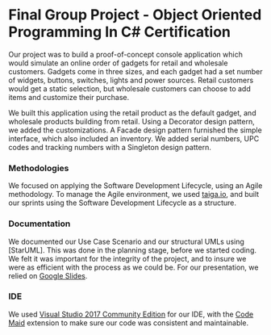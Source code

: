 # Final Group Project - Object Oriented Programming In C# Certification
Our project was to build a proof-of-concept console application which would simulate an online order of gadgets for retail and wholesale customers.  Gadgets come in three sizes, and each gadget had a set number of widgets, buttons, switches, lights and power sources.  Retail customers would get a static selection, but wholesale customers can choose to add items and customize their purchase.

We built this application using the retail product as the default gadget, and wholesale products building from retail.  Using a Decorator design pattern, we added the customizations.  A Facade design pattern furnished the simple interface, which also included an inventory.  We added serial numbers, UPC codes and tracking numbers with a Singleton design pattern.

### Methodologies
We focused on applying the Software Development Lifecycle, using an Agile methodology.  To manage the Agile environment, we used [taiga.io], and built our sprints using the Software Development Lifecycle as a structure.  

### Documentation
We documented our Use Case Scenario and our structural UMLs using [StarUML].  This was done in the planning stage, before we started coding.  We felt it was important for the integrity of the project, and to insure we were as efficient with the process as we could be.  For our presentation, we relied on [Google Slides].

### IDE
We used [Visual Studio 2017 Community Edition] for our IDE, with the [Code Maid] extension to make sure our code was consistent and maintainable. 



[//]: # (These are the links used in the body of this document.)
   [taiga.io]: <http://taiga.io>
   [Star UML]: <http://staruml.io>
   [dillinger.io]: <http://dillinger.io>
   [Visual Studio 2017 Community Edition]: <http://visualstudio.microsoft.com>
   [Google Slides]: <https://www.google.com/slides/about/>
   [Code Maid]: <http://www.codemaid.net/>

